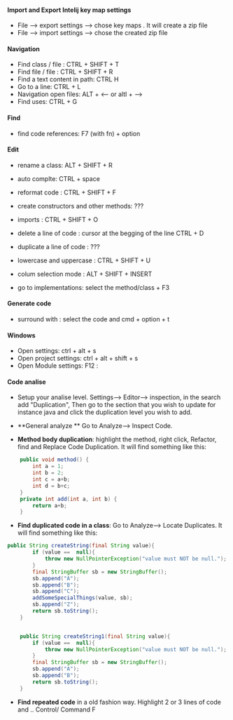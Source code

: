 #### Import and Export Intelij key map settings
*  File --> export settings --> chose key maps . It will create a zip file 
*  File --> import settings --> chose  the created zip file 


#### Navigation

*  Find class / file : CTRL + SHIFT + T
*  Find file / file : CTRL + SHIFT + R
*  Find a text content in path: CTRL H
*  Go to a line: CTRL + L 
*  Navigation open files: ALT + <--  or altl + --> 
*  Find uses: CTRL + G

#### Find
* find code references: F7 (with fn) + option 

#### Edit

* rename a class: ALT + SHIFT + R
* auto complte: CTRL + space
* reformat code : CTRL + SHIFT + F
* create constructors and other methods: ???
* imports : CTRL + SHIFT + O 
* delete a line of code : cursor at the begging of the line CTRL + D
* duplicate a line of code : ???

* lowercase and uppercase : CTRL + SHIFT + U
* colum selection mode : ALT + SHIFT + INSERT
* go to implementations: select the method/class + F3

####  Generate code
* surround with : select the code and cmd + option + t 


#### Windows
* Open settings:  ctrl + alt + s
* Open project settings:  ctrl + alt + shift + s
* Open Module settings: F12 :

####  Code analise

* Setup your analise level. Settings--> Editor--> inspection, in the search add "Duplication",
  Then go to the section that you wish to update  for instance java  and click the duplication level you wish to add.

* **General analyze ** Go to Analyze--> Inspect Code.

* **Method body duplication**: highlight the method, right click, Refactor, find and Replace Code Duplication. 
It will find something like this:
```java
    public void method() {
        int a = 1;
        int b = 2;
        int c = a+b;
        int d = b+c;
    }
    private int add(int a, int b) {
        return a+b;
    }
```

* **Find duplicated code in a class**: Go to Analyze--> Locate Duplicates.
It will find something like this:
```java
public String createString(final String value){
        if (value ==  null){
            throw new NullPointerException("value must NOT be null.");
        }
        final StringBuffer sb = new StringBuffer();
        sb.append("A");
        sb.append("B");
        sb.append("C");
        addSomeSpecialThings(value, sb);
        sb.append("Z");
        return sb.toString();
    }


    public String createString1(final String value){
        if (value ==  null){
            throw new NullPointerException("value must NOT be null.");
        }
        final StringBuffer sb = new StringBuffer();
        sb.append("A");
        sb.append("B");
        return sb.toString();
    }
``` 
* **Find repeated code** in a old fashion way. Highlight 2 or 3 lines of code and .. Control/ Command F
